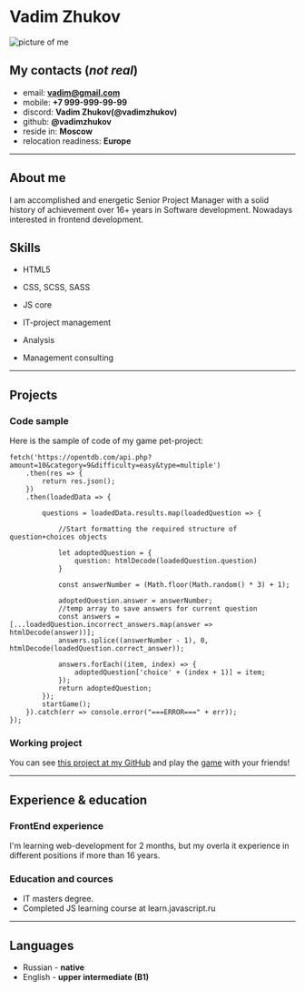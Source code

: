 # Vadim Zhukov
![picture of me](/rsschool-cv/Avatar.png "picture of me")

## My contacts (*not real*)
- email: **vadim@gmail.com**
- mobile: **+7 999-999-99-99**
- discord: **Vadim Zhukov(@vadimzhukov)**
- github: **@vadimzhukov**
- reside in: **Moscow**
- relocation readiness: **Europe**
****
## About me
I am accomplished and energetic Senior Project Manager with a solid history of achievement over 16+ years in Software development. Nowadays interested in frontend development.

## Skills
- HTML5
- CSS, SCSS, SASS
- JS core

- IT-project management
- Analysis
- Management consulting
****
## Projects

### Code sample

Here is the sample of code of my game pet-project:
```
fetch('https://opentdb.com/api.php?amount=10&category=9&difficulty=easy&type=multiple')
    .then(res => {
        return res.json();
    })
    .then(loadedData => {

        questions = loadedData.results.map(loadedQuestion => {
            
            //Start formatting the required structure of question+choices objects
            
            let adoptedQuestion = {
                question: htmlDecode(loadedQuestion.question)
            }

            const answerNumber = (Math.floor(Math.random() * 3) + 1);

            adoptedQuestion.answer = answerNumber;
            //temp array to save answers for current question
            const answers = [...loadedQuestion.incorrect_answers.map(answer => htmlDecode(answer))];
            answers.splice((answerNumber - 1), 0, htmlDecode(loadedQuestion.correct_answer));

            answers.forEach((item, index) => {
                adoptedQuestion['choice' + (index + 1)] = item;
            });
            return adoptedQuestion;
        });
        startGame();
    }).catch(err => console.error("===ERROR===" + err));
});
```

### Working project

You can see [this project at my GitHub](https://github.com/vadimzhukov/Let-s-quizzz "GitHub link") and play the [game](https://vadimzhukov.github.io/Let-s-quizzz/ "my quiz game") with your friends!

****
## Experience & education
### FrontEnd experience

I'm learning web-development for 2 months, but my overla it experience in different positions if more than 16 years.


### Education and cources

- IT masters degree.
- Сompleted JS learning course at learn.javascript.ru

****
## Languages

- Russian - **native**
- English - **upper intermediate (B1)**
